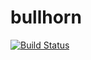 # bullhorn
[![Build Status](https://travis-ci.org/philipproplesch/bullhorn.svg?branch=master)](https://travis-ci.org/philipproplesch/bullhorn)
